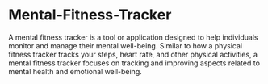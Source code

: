 # Mental-Fitness-Tracker
 A mental fitness tracker is a tool or application designed to help individuals monitor and manage their mental well-being. Similar to how a physical fitness tracker tracks your steps, heart rate, and other physical activities, a mental fitness tracker focuses on tracking and improving aspects related to mental health and emotional well-being.
